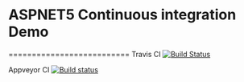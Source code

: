 # ASPNET5 Continuous integration Demo
==========================
Travis CI [![Build Status](https://travis-ci.org/anuraj/ASPNET5CIDemo.svg?branch=dev)](https://travis-ci.org/anuraj/ASPNET5CIDemo)

Appveyor CI [![Build status](https://ci.appveyor.com/api/projects/status/daeps7t9clt8hrw3?svg=true)](https://ci.appveyor.com/project/anuraj/aspnet5cidemo)
